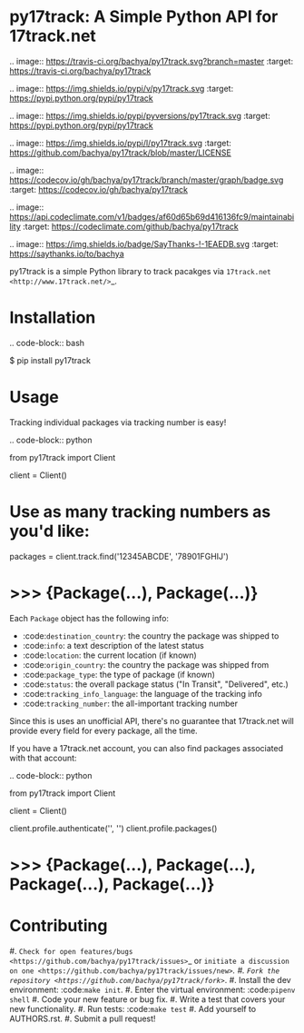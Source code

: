 py17track: A Simple Python API for 17track.net
================================================

.. image:: https://travis-ci.org/bachya/py17track.svg?branch=master
  :target: https://travis-ci.org/bachya/py17track

.. image:: https://img.shields.io/pypi/v/py17track.svg
  :target: https://pypi.python.org/pypi/py17track

.. image:: https://img.shields.io/pypi/pyversions/py17track.svg
  :target: https://pypi.python.org/pypi/py17track

.. image:: https://img.shields.io/pypi/l/py17track.svg
  :target: https://github.com/bachya/py17track/blob/master/LICENSE

.. image:: https://codecov.io/gh/bachya/py17track/branch/master/graph/badge.svg
  :target: https://codecov.io/gh/bachya/py17track

.. image:: https://api.codeclimate.com/v1/badges/af60d65b69d416136fc9/maintainability
  :target: https://codeclimate.com/github/bachya/py17track

.. image:: https://img.shields.io/badge/SayThanks-!-1EAEDB.svg
  :target: https://saythanks.io/to/bachya

py17track is a simple Python library to track pacakges via
`17track.net <http://www.17track.net/>`_.

Installation
============

.. code-block:: bash

  $ pip install py17track

Usage
=====

Tracking individual packages via tracking number is easy!

.. code-block:: python

  from py17track import Client

  client = Client()

  # Use as many tracking numbers as you'd like:
  packages = client.track.find('12345ABCDE', '78901FGHIJ')
  # >>> {Package(...), Package(...)}

Each `Package` object has the following info:

* :code:`destination_country`: the country the package was shipped to
* :code:`info`: a text description of the latest status
* :code:`location`: the current location (if known)
* :code:`origin_country`: the country the package was shipped from
* :code:`package_type`: the type of package (if known)
* :code:`status`: the overall package status ("In Transit", "Delivered", etc.)
* :code:`tracking_info_language`: the language of the tracking info
* :code:`tracking_number`: the all-important tracking number

Since this is uses an unofficial API, there's no guarantee that 17track.net
will provide every field for every package, all the time.

If you have a 17track.net account, you can also find packages associated with
that account:

.. code-block:: python

  from py17track import Client

  client = Client()

  client.profile.authenticate('<EMAIL ADDRESS>', '<PASSWORD>')
  client.profile.packages()
  # >>> {Package(...), Package(...), Package(...), Package(...)}


Contributing
============

#. `Check for open features/bugs <https://github.com/bachya/py17track/issues>`_
   or `initiate a discussion on one <https://github.com/bachya/py17track/issues/new>`_.
#. `Fork the repository <https://github.com/bachya/py17track/fork>`_.
#. Install the dev environment: :code:`make init`.
#. Enter the virtual environment: :code:`pipenv shell`
#. Code your new feature or bug fix.
#. Write a test that covers your new functionality.
#. Run tests: :code:`make test`
#. Add yourself to AUTHORS.rst.
#. Submit a pull request!
